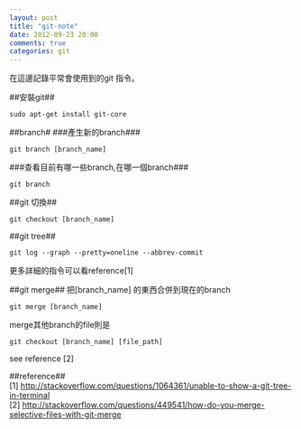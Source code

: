 ```yaml
---
layout: post
title: "git-note"
date: 2012-09-23 20:00
comments: true
categories: git
---
```


在這邊記錄平常會使用到的git 指令。

##安裝git##

	sudo apt-get install git-core

##branch#
###產生新的branch###

	git branch [branch_name]

###查看目前有哪一些branch,在哪一個branch###

	git branch


##git 切換##

	git checkout [branch_name]

##git tree##

	git log --graph --pretty=oneline --abbrev-commit

更多詳細的指令可以看reference[1]

##git merge##
把[branch_name] 的東西合併到現在的branch
	
	git merge [branch_name]

merge其他branch的file則是

	git checkout [branch_name] [file_path]

see reference [2]

##reference##  
[1] <http://stackoverflow.com/questions/1064361/unable-to-show-a-git-tree-in-terminal>  
[2] <http://stackoverflow.com/questions/449541/how-do-you-merge-selective-files-with-git-merge>
